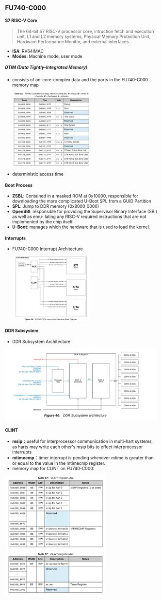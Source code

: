 ## FU740-C000

#### S7 RISC-V Core

>   The 64-bit S7 RISC-V processor core, intruction fetch and execution unit, L1 and L2 memory systems, Physical Memory Protection Unit, Hardware Performance Monitor, and external interfaces.

-   **ISA**: RV64IMAC
-   **Modes**: Machine mode, user mode

##### DTIM (Data Tightly-Integrated Memory)

-   consists of on-core-complex data and the ports in the FU740-C000 memory map

    <img src="../img/img-1.png" alt="memory map table" style="zoom: 25%;" />

-   deterministic access time

#### Boot Process

-   **ZSBL**: Contained in a masked ROM at 0x10000, responsible for downloading the more complicated U-Boot SPL from a GUID Partition
-   **SPL**: Jump to DDR memory (0x8000_0000)
-   **OpenSBI**: responsible for providing the Supervisor Binary Interface (SBI) as well as emu-
    lating any RISC-V required instructions that are not implemented by the chip itself.
-   **U-Boot**: manages which the hardware that is used to load the kernel.

#### Interrupts

-   FU740-C000 Interrupt Architecture

    <img src="../img/img-2.png" alt="interrupt architecture" style="zoom: 25%;" />

<h4 id="ddr">DDR Subsystem</h4>

-   DDR Subsystem Architecture

<img src="../img/img-3.png" style="zoom: 50%;" />

#### CLINT

-   **msip**：useful for interprocessor communication in multi-hart systems, as harts may write each other's msip bits to effect interprocessor interrupts
-   **mtimecmp**：timer interrupt is pending whenever mtime is greater than or equal to the value in the mtimecmp register.
-   memory map for CLINT on FU740-C000:

<img src="../img/img-4.png" style="zoom:50%;" />

<img src="../img/img-5.png" style="zoom:50%;" />